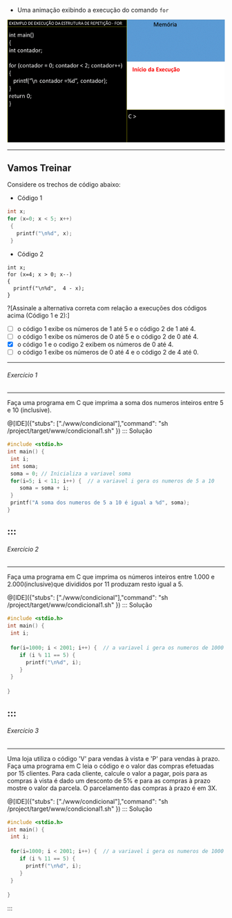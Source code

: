 + Uma animação exibindo a execução do comando ```for```

![For](/markdowns/estruturafor.gif)

----
Vamos Treinar
----
Considere os trechos de código abaixo:
+ Código 1                        
``` C                       
int x;                                           
for (x=0; x < 5; x++)    
 {
   printf("\n%d", x);
 }
 ```                           
+ Código 2
 ```runnable C                              
int x;                                           
for (x=4; x > 0; x--)    
 {
   printf("\n%d",  4 - x);
 }
 ```     

?[Assinale a alternativa correta com relação a execuções dos códigos acima (Código 1 e 2):]
-[ ] o código 1 exibe os números de 1 até 5 e o código 2 de 1 até 4.
-[ ] o código 1 exibe os números de 0 até 5 e o código 2 de 0 até 4.
-[x] o código 1 e o codigo 2 exibem os números de 0 até 4.
-[ ] o código 1 exibe os números de 0 até 4 e o código 2 de 4 até 0.

----
###### Exercício 1
----
Faça uma programa em C que imprima a soma dos numeros inteiros entre 5 e 10 (inclusive). 

@[IDE]({"stubs": ["./www/condicional"],"command": "sh /project/target/www/condicional1.sh"
})
::: Solução
``` C  
#include <stdio.h>
int main() {
 int i;
 int soma;
 soma = 0; // Inicializa a variavel soma
 for(i=5; i < 11; i++) {  // a variavel i gera os numeros de 5 a 10
    soma = soma + i;
 }
 printf("A soma dos numeros de 5 a 10 é igual a %d", soma);
}
```
:::
----
###### Exercício 2
----
Faça uma programa em C que imprima os números inteiros entre 1.000 e 2.000(inclusive)que divididos por 11 produzam resto igual a 5. 

@[IDE]({"stubs": ["./www/condicional"],"command": "sh /project/target/www/condicional1.sh"
})
::: Solução
``` C  
#include <stdio.h>
int main() {
 int i;

 for(i=1000; i < 2001; i++) {  // a variavel i gera os numeros de 1000 a 2000
    if (i % 11 == 5) {
      printf("\n%d", i);
    }
 }

}
```
:::
----
###### Exercício 3
----
Uma loja utiliza o código 'V' para vendas à vista e 'P' para vendas à prazo. Faça uma programa em C leia o código e o valor das compras efetuadas por 15 clientes. Para cada cliente, calcule o valor a pagar, pois para as compras à vista é dado um desconto de 5% e para as compras à prazo mostre o valor da parcela. O parcelamento das compras à prazo é em 3X.



@[IDE]({"stubs": ["./www/condicional"],"command": "sh /project/target/www/condicional1.sh"
})
::: Solução
``` C  
#include <stdio.h>
int main() {
 int i;

 for(i=1000; i < 2001; i++) {  // a variavel i gera os numeros de 1000 a 2000
    if (i % 11 == 5) {
      printf("\n%d", i);
    }
 }

}
```
:::
